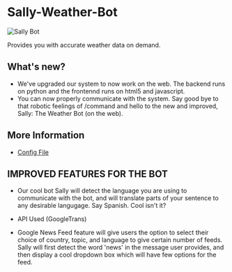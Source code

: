 # Sally-Weather-Bot

![Sally Bot](./images/1x/sally_v1_Asset%201.png)

Provides you with accurate weather data on demand.

## What's new?
- We've upgraded our system to now work on the web. The backend runs on python and the frontennd runs on html5 and javascript.
- You can now properly communicate with the system. Say good bye to that robotic feelings of /command and hello to the new and improved, Sally: The Weather Bot (on the web).

## More Information
- [Config File](./README.md)

## IMPROVED FEATURES FOR THE BOT
- Our cool bot Sally will detect the language you are using to communicate with the bot, and will translate parts of your sentence to any desirable langugage. Say Spanish. Cool isn't it?
- API Used (GoogleTrans)

- Google News Feed feature will give users the option to select their choice of country, topic, and language to give certain number of feeds. Sally will first detect the word 'news' in the message user provides, and then display a cool dropdown box which will have few options for the feed.
